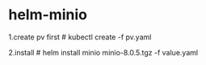 # helm-minio
1.create pv first # kubectl create -f pv.yaml


2.install         # helm install minio minio-8.0.5.tgz -f value.yaml
